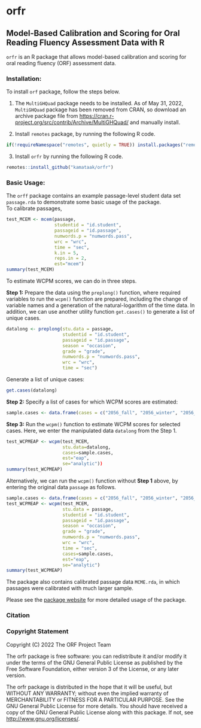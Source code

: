 orfr
================

## Model-Based Calibration and Scoring for Oral Reading Fluency Assessment Data with R

`orfr` is an R package that allows model-based calibration and scoring
for oral reading fluency (ORF) assessment data.

### Installation:

To install `orf` package, follow the steps below.

1.  The `MultiGHQuad` package needs to be installed. As of May 31, 2022,
    `MultiGHQuad` package has been removed from CRAN, so download an
    archive package file from
    <https://cran.r-project.org/src/contrib/Archive/MultiGHQuad/> and
    manually install.

2.  Install `remotes` package, by running the following R code.

``` r
if(!requireNamespace("remotes", quietly = TRUE)) install.packages("remotes")
```

3.  Install `orfr` by running the following R code.

``` r
remotes::install_github("kamataak/orfr")
```

### Basic Usage:

The `orff` package contains an example passage-level student data set
`passage.rda` to demonstrate some basic usage of the package.  
To calibrate passages,

``` r
test_MCEM <- mcem(passage,
                  studentid = "id.student",
                  passageid = "id.passage",
                  numwords.p = "numwords.pass",
                  wrc = "wrc",
                  time = "sec",
                  k.in = 5,
                  reps.in = 2,
                  est="mcem")
summary(test_MCEM)
```

To estimate WCPM scores, we can do in three steps.

**Step 1:** Prepare the data using the `preplong()` function, where
required variables to run the `wcpm()` function are prepared, including
the change of variable names and a generation of the natural-logarithm
of the time data. In addition, we can use another utility function
`get.cases()` to generate a list of unique cases.

``` r
datalong <- preplong(stu.data = passage,
                     studentid = "id.student",
                     passageid = "id.passage",
                     season = "occasion",
                     grade = "grade",
                     numwords.p = "numwords.pass",
                     wrc = "wrc",
                     time = "sec")
```

Generate a list of unique cases:

``` r
get.cases(datalong)
```

**Step 2:** Specify a list of cases for which WCPM scores are estimated:

``` r
sample.cases <- data.frame(cases = c("2056_fall", "2056_winter", "2056_spring"))
```

**Step 3:** Run the `wcpm()` function to estimate WCPM scores for
selected cases. Here, we enter the manipulated data `datalong` from the
Step 1.

``` r
test_WCPMEAP <- wcpm(test_MCEM, 
                     stu.data=datalong,
                     cases=sample.cases, 
                     est="eap", 
                     se="analytic"))
summary(test_WCPMEAP)
```

Alternatively, we can run the `wcpm()` function without **Step 1**
above, by entering the original data `passage` as follows.

``` r
sample.cases <- data.frame(cases = c("2056_fall", "2056_winter", "2056_spring"))
test_WCPMEAP <- wcpm(test_MCEM, 
                     stu.data = passage,
                     studentid = "id.student",
                     passageid = "id.passage",
                     season = "occasion",
                     grade = "grade",
                     numwords.p = "numwords.pass",
                     wrc = "wrc",
                     time = "sec",
                     cases=sample.cases, 
                     est="eap", 
                     se="analytic")
summary(test_WCPMEAP)
```

The package also contains calibrated passage data `MCME.rda`, in which
passages were calibrated with much larger sample.

Please see the [package website](https://kamataak.github.io/orfr/) for
more detailed usage of the package.

### Citation

### Copyright Statement

Copyright (C) 2022 The ORF Project Team

The orfr package is free software: you can redistribute it and/or modify
it under the terms of the GNU General Public License as published by the
Free Software Foundation, either version 3 of the License, or any later
version.

The orfr package is distributed in the hope that it will be useful, but
WITHOUT ANY WARRANTY; without even the implied warranty of
MERCHANTABILITY or FITNESS FOR A PARTICULAR PURPOSE. See the GNU General
Public License for more details. You should have received a copy of the
GNU General Public License along with this package. If not, see
<http://www.gnu.org/licenses/>.

